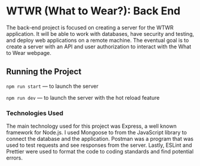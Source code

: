 # WTWR (What to Wear?): Back End
The back-end project is focused on creating a server for the WTWR application. It will be able to work with databases, have security and testing, and deploy web applications on a remote machine. The eventual goal is to create a server with an API and user authorization to interact with the What to Wear webpage.
## Running the Project
`npm run start` — to launch the server 

`npm run dev` — to launch the server with the hot reload feature

### Technologies Used
The main technology used for this project was Express, a well known framework for Node.js. I used Mongoose to from the JavaScript library to connect the database and the application. Postman was a program that was used to test requests and see responses from the server. Lastly, ESLint and Prettier were used to format the code to coding standards and find potential errors. 
